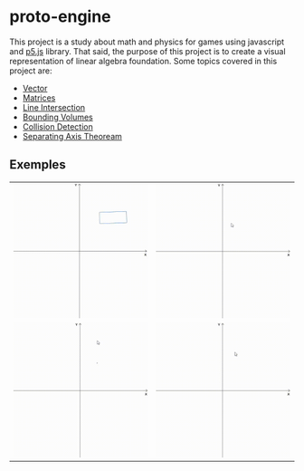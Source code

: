 # proto-engine

This project is a study about math and physics for games using javascript and [p5.js](https://p5js.org/) library. That said, the purpose of this project is to create a visual representation of linear algebra foundation. Some topics covered in this project are:

- [Vector](https://en.wikipedia.org/wiki/Vector_(mathematics_and_physics)) 
- [Matrices](https://en.wikipedia.org/wiki/Matrix_(mathematics))
- [Line Intersection](https://en.wikipedia.org/wiki/Line%E2%80%93line_intersection)
- [Bounding Volumes](https://en.wikipedia.org/wiki/Bounding_volume)
- [Collision Detection](https://en.wikipedia.org/wiki/Collision_detection)
- [Separating Axis Theoream](https://en.wikipedia.org/wiki/Hyperplane_separation_theorem#:~:text=The%20separating%20axis%20theorem%20(SAT,convex%20solids%20intersect%20or%20not.))

## Exemples

<table cellspacing="0" cellpadding="0">
  <tr>
    <td><img alt="Matrices" src="exemples/matrices/basics/matrices.gif" /></td>
    <td><img alt="Intersection" src="exemples/intersection/intersection.gif" /></td>
  </tr>
  <tr>
    <td><img alt="AABB Collision" src="exemples/collision/aabb/aabb.gif" /></td>
    <td><img alt="OBB Collision" src="exemples/collision/obb/obb.gif" /></td>
  </tr>
